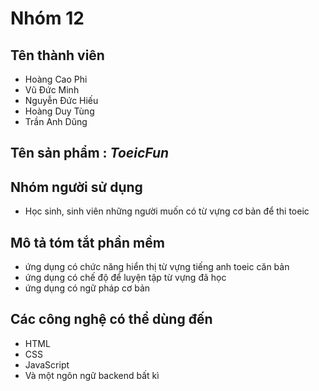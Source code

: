 <!DOCTYPE html>
<html>
    <head>
        <mate charest="utf-8" />
    </head>
    <body>
        <h1>Nhóm 12</h1>
			<h2>
			Tên thành viên
			</h2>
		<ul>
			<li>Hoàng Cao Phi</li>
			<li>Vũ Đức Minh</li>
			<li>Nguyễn Đức Hiếu</li>
			<li>Hoàng Duy Tùng</li>
			<li>Trần Anh Dũng</li>
		</ul>
			<h2>
			Tên sản phẩm : <i>ToeicFun</i>
			</h2>
			<h2>
			Nhóm người sử dụng
			</h2>
			<ul>
			<li>Học sinh, sinh viên những người muốn có từ vựng cơ bản để thi toeic</li>
			</ul>
			<h2>
			Mô tả tóm tắt phần mềm
			</h2>
			<ul>
				<li>ứng dụng có chức năng hiển thị  từ vựng tiếng anh toeic căn bản</li>
				<li>ứng dụng có chế độ để luyện tập từ vựng đã học</li>
				<li>ứng dụng có ngữ pháp cơ bản</li>
			</ul>
			<h2>
			Các công nghệ có thể dùng đến
			</h2>
			<ul>
					<li>HTML</li>
					<li>CSS</li>
					<li>JavaScript</li>
					<li>Và một ngôn ngữ backend bất kì</li>
			</ul>
</html>
